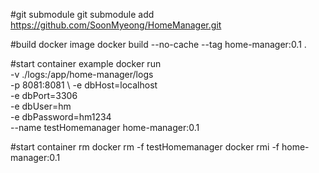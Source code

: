 #git submodule
git submodule add https://github.com/SoonMyeong/HomeManager.git

#build docker image
docker build --no-cache --tag home-manager:0.1 .

#start container example
docker run \
-v ./logs:/app/home-manager/logs \
-p 8081:8081 \ 
-e dbHost=localhost \
-e dbPort=3306 \
-e dbUser=hm \
-e dbPassword=hm1234 \
--name testHomemanager home-manager:0.1 

#start container rm
docker rm -f testHomemanager
docker rmi -f home-manager:0.1
